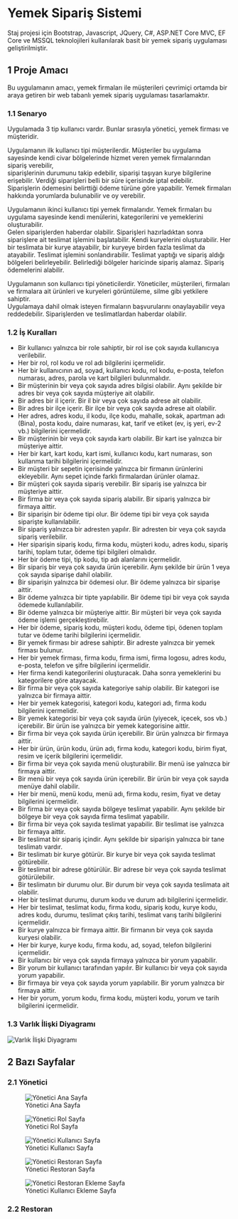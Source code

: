 # Yemek Sipariş Sistemi
Staj projesi için Bootstrap, Javascript, JQuery, C#, ASP.NET Core MVC, EF Core ve MSSQL teknolojileri kullanılarak basit bir yemek sipariş uygulaması geliştirilmiştir.

## 1 Proje Amacı
Bu uygulamanın amacı, yemek firmaları ile müşterileri çevrimiçi ortamda bir araya getiren bir web tabanlı yemek sipariş uygulaması tasarlamaktır.

### 1.1 Senaryo
Uygulamada 3 tip kullanıcı vardır. Bunlar sırasıyla yönetici, yemek firması ve müşteridir.

Uygulamanın ilk kullanıcı tipi müşterilerdir. Müşteriler bu uygulama sayesinde kendi civar bölgelerinde hizmet veren yemek firmalarından sipariş verebilir,  
siparişlerinin durumunu takip edebilir, siparişi taşıyan kurye bilgilerine erişebilir. Verdiği siparişleri belli bir süre içerisinde iptal edebilir.   
Siparişlerin ödemesini belirttiği ödeme türüne göre yapabilir. Yemek firmaları hakkında yorumlarda bulunabilir ve oy verebilir.  

Uygulamanın ikinci kullanıcı tipi yemek firmalarıdır. Yemek firmaları bu uygulama sayesinde kendi menülerini, kategorilerini ve yemeklerini oluşturabilir.  
Gelen siparişlerden haberdar olabilir. Siparişleri hazırladıktan sonra siparişlere ait teslimat işlemini başlatabilir. Kendi kuryelerini oluşturabilir. 
Her bir teslimata bir kurye atayabilir, bir kuryeye birden fazla teslimat da atayabilir. Teslimat işlemini sonlandırabilir. 
Teslimat yaptığı ve sipariş aldığı bölgeleri belirleyebilir. Belirlediği bölgeler haricinde sipariş alamaz. Sipariş ödemelerini alabilir. 

Uygulamanın son kullanıcı tipi yöneticilerdir. Yöneticiler, müşterileri, firmaları ve firmalara ait ürünleri ve kuryeleri görüntüleme, silme gibi yetkilere sahiptir.   
Uygulamaya dahil olmak isteyen firmaların başvurularını onaylayabilir veya reddedebilir. Siparişlerden ve teslimatlardan haberdar olabilir.   

### 1.2 İş Kuralları
- Bir kullanıcı yalnızca bir role sahiptir, bir rol ise çok sayıda kullanıcıya verilebilir.
- Her bir rol, rol kodu ve rol adı bilgilerini içermelidir.
- Her bir kullanıcının ad, soyad, kullanıcı kodu, rol kodu, e-posta, telefon numarası, adres, parola ve kart bilgileri bulunmalıdır.
- Bir müşterinin bir veya çok sayıda adres bilgisi olabilir. Aynı şekilde bir adres bir veya çok sayıda müşteriye ait olabilir.
- Bir adres bir il içerir. Bir il bir veya çok sayıda adrese ait olabilir.
- Bir adres bir ilçe içerir. Bir ilçe bir veya çok sayıda adrese ait olabilir.
- Her adres, adres kodu, il kodu, ilçe kodu, mahalle, sokak, apartman adı (Bina), posta kodu, daire numarası, kat, tarif ve etiket (ev, iş yeri, ev-2 vb.) bilgilerini içermelidir.
- Bir müşterinin bir veya çok sayıda kartı olabilir. Bir kart ise yalnızca bir müşteriye aittir.
- Her bir kart, kart kodu, kart ismi, kullanıcı kodu, kart numarası, son kullanma tarihi bilgilerini içermelidir.
-	Bir müşteri bir sepetin içerisinde yalnızca bir firmanın ürünlerini ekleyebilir. Aynı sepet içinde farklı firmalardan ürünler olamaz.
-	Bir müşteri çok sayıda sipariş verebilir. Bir sipariş ise yalnızca bir müşteriye aittir.
-	Bir firma bir veya çok sayıda sipariş alabilir. Bir sipariş yalnızca bir firmaya aittir.
-	Bir siparişin bir ödeme tipi olur. Bir ödeme tipi bir veya çok sayıda siparişte kullanılabilir.
-	Bir sipariş yalnızca bir adresten yapılır. Bir adresten bir veya çok sayıda sipariş verilebilir.
-	Her siparişin sipariş kodu, firma kodu, müşteri kodu, adres kodu, sipariş tarihi, toplam tutar, ödeme tipi bilgileri olmalıdır.
-	Her bir ödeme tipi, tip kodu, tip adı alanlarını içermelidir.
-	Bir sipariş bir veya çok sayıda ürün içerebilir. Aynı şekilde bir ürün 1 veya çok sayıda siparişe dahil olabilir.
- Bir siparişin yalnızca bir ödemesi olur. Bir ödeme yalnızca bir siparişe aittir.
- Bir ödeme yalnızca bir tipte yapılabilir. Bir ödeme tipi bir veya çok sayıda ödemede kullanılabilir.
- Bir ödeme yalnızca bir müşteriye aittir. Bir müşteri bir veya çok sayıda ödeme işlemi gerçekleştirebilir.
- Her bir ödeme, sipariş kodu, müşteri kodu, ödeme tipi, ödenen toplam tutar ve ödeme tarihi bilgilerini içermelidir.
- Bir yemek firması bir adrese sahiptir. Bir adreste yalnızca bir yemek firması bulunur.
- Her bir yemek firması, firma kodu, firma ismi, firma logosu, adres kodu, e-posta, telefon ve şifre bilgilerini içermelidir.
- Her firma kendi kategorilerini oluşturacak. Daha sonra yemeklerini bu kategorilere göre atayacak.
- Bir firma bir veya çok sayıda kategoriye sahip olabilir. Bir kategori ise yalnızca bir firmaya aittir.
- Her bir yemek kategorisi, kategori kodu, kategori adı, firma kodu bilgilerini içermelidir.
-	Bir yemek kategorisi bir veya çok sayıda ürün (yiyecek, içecek, sos vb.) içerebilir. Bir ürün ise yalnızca bir yemek kategorisine aittir.
-	Bir firma bir veya çok sayıda ürün içerebilir. Bir ürün yalnızca bir firmaya aittir.
-	Her bir ürün, ürün kodu, ürün adı, firma kodu, kategori kodu, birim fiyat, resim ve içerik bilgilerini içermelidir.
-	Bir firma bir veya çok sayıda menü oluşturabilir. Bir menü ise yalnızca bir firmaya aittir.
-	Bir menü bir veya çok sayıda ürün içerebilir. Bir ürün bir veya çok sayıda menüye dahil olabilir.
-	Her bir menü, menü kodu, menü adı, firma kodu, resim, fiyat ve detay bilgilerini içermelidir.
-	Bir firma bir veya çok sayıda bölgeye teslimat yapabilir. Aynı şekilde bir bölgeye bir veya çok sayıda firma teslimat yapabilir.
-	Bir firma bir veya çok sayıda teslimat yapabilir. Bir teslimat ise yalnızca bir firmaya aittir.
-	Bir teslimat bir sipariş içindir. Aynı şekilde bir siparişin yalnızca bir tane teslimatı vardır.
-	Bir teslimatı bir kurye götürür. Bir kurye bir veya çok sayıda teslimat götürebilir.
-	Bir teslimat bir adrese götürülür. Bir adrese bir veya çok sayıda teslimat götürülebilir.
-	Bir teslimatın bir durumu olur. Bir durum bir veya çok sayıda teslimata ait olabilir.
-	Her bir teslimat durumu, durum kodu ve durum adı bilgilerini içermelidir.
-	Her bir teslimat, teslimat kodu, firma kodu, sipariş kodu, kurye kodu, adres kodu, durumu, teslimat çıkış tarihi, teslimat varış tarihi bilgilerini içermelidir.
-	Bir kurye yalnızca bir firmaya aittir. Bir firmanın bir veya çok sayıda kuryesi olabilir.
-	Her bir kurye, kurye kodu, firma kodu, ad, soyad, telefon bilgilerini içermelidir.
-	Bir kullanıcı bir veya çok sayıda firmaya yalnızca bir yorum yapabilir.
-	Bir yorum bir kullanıcı tarafından yapılır. Bir kullanıcı bir veya çok sayıda yorum yapabilir.
-	Bir firmaya bir veya çok sayıda yorum yapılabilir. Bir yorum yalnızca bir firmaya aittir.
-	Her bir yorum, yorum kodu, firma kodu, müşteri kodu, yorum ve tarih bilgilerini içermelidir.

### 1.3 Varlık İlişki Diyagramı
![Varlık İlişki Diyagramı](/githubResimler/erd-1.png)

## 2 Bazı Sayfalar
### 2.1 Yönetici
<figure>
    <img src="githubResimler/yonetici/yonetici-ana-sayfa.png"
         alt="Yönetici Ana Sayfa">
    <figcaption>Yönetici Ana Sayfa</figcaption>
</figure>
<figure>
   <img src="githubResimler/yonetici/yonetici-rol-sayfa.png"
         alt="Yönetici Rol Sayfa">
    <figcaption>Yönetici Rol Sayfa</figcaption>
</figure>
<figure>
   <img src="githubResimler/yonetici/yonetici-kullanıcı-sayfa.png"
         alt="Yönetici Kullanıcı Sayfa">
    <figcaption>Yönetici Kullanıcı Sayfa</figcaption>
</figure>
<figure>
   <img src="githubResimler/yonetici/yonetici-restoran-sayfa.png"
         alt="Yönetici Restoran Sayfa">
    <figcaption>Yönetici Restoran Sayfa</figcaption>
</figure>
<figure>
   <img src="githubResimler/yonetici/yonetici-kullanıcı-ekle-sayfa.png"
         alt="Yönetici Restoran Ekleme Sayfa">
    <figcaption>Yönetici Kullanıcı Ekleme Sayfa</figcaption>
</figure>


### 2.2 Restoran

